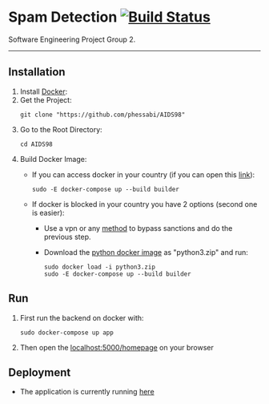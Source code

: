 # Spam Detection [![Build Status](https://travis-ci.com/phessabi/AIDS98.svg?branch=master)](https://travis-ci.com/phessabi/AIDS98)

Software Engineering Project Group 2.

---
## Installation
1. Install [Docker](https://phoenixnap.com/kb/how-to-install-docker-on-ubuntu-18-04):
2. Get the Project:
    ```
    git clone "https://github.com/phessabi/AIDS98"
    ``` 
3. Go to the Root Directory:
    ```
    cd AIDS98
    ```    
4. Build Docker Image: 
    * If you can access docker in your country (if you can open this [link](https://hub.docker.com/)):
        ```
        sudo -E docker-compose up --build builder
        ```

    * If docker is blocked in your country you have 2 options (second one is easier):
        * Use a vpn or any [method](https://shecan.ir) to bypass sanctions and do the previous step.

        * Download the [python docker image](https://www.dropbox.com/s/tqp8i7r77jloywe/python3.zip?dl=0) as "python3.zip" and run:
            ```
            sudo docker load -i python3.zip
            sudo -E docker-compose up --build builder
            ```

## Run
1. First run the backend on docker with:
    ```
    sudo docker-compose up app
    ```

2. Then open the [localhost:5000/homepage](localhost:5000/homepage) on your browser

## Deployment

+ The application is currently running [here](http://194.5.192.129:5000/homepage)